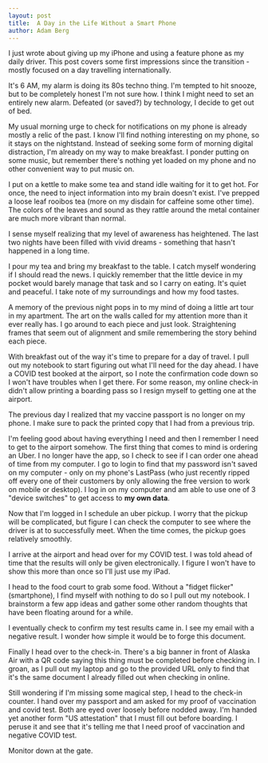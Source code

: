 ```yaml
---
layout: post
title:  A Day in the Life Without a Smart Phone
author: Adam Berg
---
```


I just wrote about giving up my iPhone and using a feature phone as my daily driver. This post covers some first impressions since the transition - mostly focused on a day travelling internationally.

<!--more-->

It's 6 AM, my alarm is doing its 80s techno thing. I'm tempted to hit snooze, but to be completely honest I'm not sure how.  I think I might need to set an entirely new alarm. Defeated (or saved?) by technology, I decide to get out of bed. 

My usual morning urge to check for notifications on my phone is already mostly a relic of the past. I know I'll find nothing interesting on my phone, so it stays on the nightstand. Instead of seeking some form of morning digital distraction, I'm already on my way to make breakfast. I ponder putting on some music, but remember there's nothing yet loaded on my phone and no other convenient way to put music on. 

I put on a kettle to make some tea and stand idle waiting for it to get hot. For once, the need to inject information into my brain doesn't exist. I've prepped a loose leaf rooibos tea (more on my disdain for caffeine some other time). The colors of the leaves and sound as they rattle around the metal container are much more vibrant than normal. 

I sense myself realizing that my level of awareness has heightened.  The last two nights have been filled with vivid dreams - something that hasn't happened in a long time. 

I pour my tea and bring my breakfast to the table.  I catch myself wondering if I should read the news. I quickly remember that the little device in my pocket would barely manage that task and so I carry on eating. It's quiet and peaceful.  I take note of my surroundings and how my food tastes.  

A memory of the previous night pops in to my mind of doing a little art tour in my apartment. The art on the walls called for my attention more than it ever really has.  I go around to each piece and just look.  Straightening frames that seem out of alignment and smile remembering the story behind each piece.

With breakfast out of the way it's time to prepare for a day of travel. I pull out my notebook to start figuring out what I'll need for the day ahead.  I have a COVID test booked at the airport, so I note the confirmation code down so I won't have troubles when I get there. For some reason, my online check-in didn't allow printing a boarding pass so I resign myself to getting one at the airport. 

The previous day I realized that my vaccine passport is no longer on my phone. I make sure to pack the printed copy that I had from a previous trip. 

I'm feeling good about having everything I need and then I remember I need to get to the airport somehow. The first thing that comes to mind is ordering an Uber. I no longer have the app, so I check to see if I can order one ahead of time from my computer.  I go to login to find that my password isn't saved on my computer - only on my phone's LastPass (who just recently ripped off every one of their customers by only allowing the free version to work on mobile or desktop). I log in on my computer and am able to use one of 3 "device switches" to get access to **my own data**. 

Now that I'm logged in I schedule an uber pickup. I worry that the pickup will be complicated, but figure I can check the computer to see where the driver is at to successfully meet.  When the time comes, the pickup goes relatively smoothly.

I arrive at the airport and head over for my COVID test.  I was told ahead of time that the results will only be given electronically.  I figure I won't have to show this more than once so I'll just use my iPad. 

I head to the food court to grab some food. Without a "fidget flicker" (smartphone), I find myself with nothing to do so I pull out my notebook.  I brainstorm a few app ideas and gather some other random thoughts that have been floating around for a while. 

I eventually check to confirm my test results came in. I see my email with a negative result. I wonder how simple it would be to forge this document. 

Finally I head over to the check-in. There's a big banner in front of Alaska Air with a QR code saying this thing must be completed before checking in.  I groan, as I pull out my laptop and go to the provided URL only to find that it's the same document I already filled out when checking in online.

Still wondering if I'm missing some magical step, I head to the check-in counter. I hand over my passport and am asked for my proof of vaccination and covid test.  Both are eyed over loosely before nodded away. I'm handed yet another form "US attestation" that I must fill out before boarding.  I peruse it and see that it's telling me that I need proof of vaccination and negative COVID test. 

Monitor down at the gate.